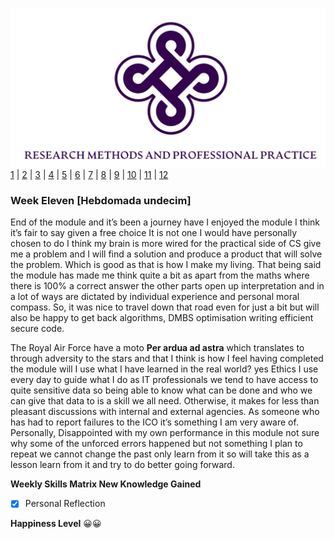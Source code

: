 ![Logo](Images/Logo.png)
[1](/MyPortfolio/RMPP/Unit01.html) | [2](/MyPortfolio/RMPP/Unit02.html) | [3](/MyPortfolio/RMPP/Unit03.html) | [4](/MyPortfolio/RMPP/Unit04.html) | [5](/MyPortfolio/RMPP/Unit05.html) | [6](/MyPortfolio/RMPP/Unit06.html) | [7](/MyPortfolio/RMPP/Unit07.html) | [8](/MyPortfolio/RMPP/Unit08.html) | [9](/MyPortfolio/RMPP/Unit09.html) | [10](/MyPortfolio/RMPP/Unit10.html) | [11](/MyPortfolio/RMPP/Unit11.html) | [12](/MyPortfolio/RMPP/Unit12.html)

### Week Eleven [Hebdomada undecim]

End of the module and it’s been a journey have I enjoyed the module I think it’s fair to say given a free choice It is not one I would have personally chosen to do I think my brain is more wired for the practical side of CS give me a problem and I will find a solution and produce a product that will solve the problem. Which is good as that is how I make my living. That being said the module has made me think quite a bit as apart from the maths where there is 100% a correct answer the other parts open up interpretation and in a lot of ways are dictated by individual experience and personal moral compass. So, it was nice to travel down that road even for just a bit but will also be happy to get back algorithms, DMBS optimisation writing efficient secure code.   

The Royal Air Force have a moto **Per ardua ad astra** which translates to through adversity to the stars and that I think is how I feel having completed the module will I use what I have learned in the real world? yes Ethics I use every day to guide what I do as IT professionals we tend to have access to quite sensitive data so being able to know what can be done and who we can give that data to is a skill we all need. Otherwise, it makes for less than pleasant discussions with internal and external agencies. As someone who has had to report failures to the ICO it’s something I am very aware of. Personally, Disappointed with my own performance in this module not sure why some of the unforced errors happened but not something I plan to repeat we cannot change the past only learn from it so will take this as a lesson learn from it and try to do better going forward.

**Weekly Skills Matrix New Knowledge Gained**

- [x] Personal Reflection

**Happiness Level**
😀😀
